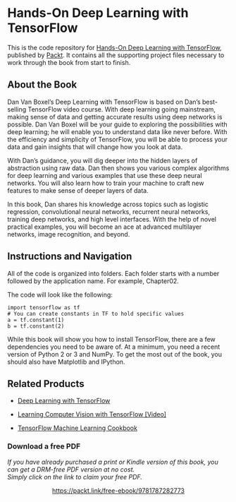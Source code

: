 # Hands-On Deep Learning with TensorFlow
This is the code repository for [Hands-On Deep Learning with TensorFlow](https://www.packtpub.com/big-data-and-business-intelligence/hands-deep-learning-tensorflow?utm_source=github&utm_medium=repository&utm_campaign=9781787282773), published by [Packt](https://www.packtpub.com/?utm_source=github). It contains all the supporting project files necessary to work through the book from start to finish.
## About the Book

Dan Van Boxel’s Deep Learning with TensorFlow is based on Dan’s best-selling TensorFlow video course. With deep learning going mainstream, making sense of data and getting accurate results using deep networks is possible. Dan Van Boxel will be your guide to exploring the possibilities with deep learning; he will enable you to understand data like never before. With the efficiency and simplicity of TensorFlow, you will be able to process your data and gain insights that will change how you look at data.

With Dan’s guidance, you will dig deeper into the hidden layers of abstraction using raw data. Dan then shows you various complex algorithms for deep learning and various examples that use these deep neural networks. You will also learn how to train your machine to craft new features to make sense of deeper layers of data.

In this book, Dan shares his knowledge across topics such as logistic regression, convolutional neural networks, recurrent neural networks, training deep networks, and high level interfaces. With the help of novel practical examples, you will become an ace at advanced multilayer networks, image recognition, and beyond.

## Instructions and Navigation
All of the code is organized into folders. Each folder starts with a number followed by the application name. For example, Chapter02.



The code will look like the following:
```
import tensorflow as tf
# You can create constants in TF to hold specific values
a = tf.constant(1)
b = tf.constant(2)
```

While this book will show you how to install TensorFlow, there are a few dependencies you need to be aware of. At a minimum, you need a recent version of Python 2 or 3 and NumPy. To get the most out of the book, you should also have Matplotlib and IPython.

## Related Products
* [Deep Learning with TensorFlow](https://www.packtpub.com/big-data-and-business-intelligence/deep-learning-tensorflow?utm_source=github&utm_medium=repository&utm_campaign=9781786469786)

* [Learning Computer Vision with TensorFlow [Video]](https://www.packtpub.com/all/learning-computer-vision-tensorflow-video?utm_source=github&utm_medium=repository&utm_campaign=9781788292573)

* [TensorFlow Machine Learning Cookbook](https://www.packtpub.com/big-data-and-business-intelligence/tensorflow-machine-learning-cookbook?utm_source=github&utm_medium=repository&utm_campaign=9781786462169)



### Download a free PDF

 <i>If you have already purchased a print or Kindle version of this book, you can get a DRM-free PDF version at no cost.<br>Simply click on the link to claim your free PDF.</i>
<p align="center"> <a href="https://packt.link/free-ebook/9781787282773">https://packt.link/free-ebook/9781787282773 </a> </p>